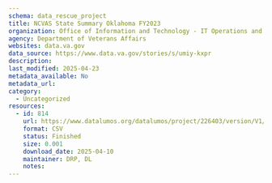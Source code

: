 ```yaml
---
schema: data_rescue_project 
title: NCVAS State Summary Oklahoma FY2023
organization: Office of Information and Technology - IT Operations and Services (ITOPS)
agency: Department of Veterans Affairs
websites: data.va.gov
data_source: https://www.data.va.gov/stories/s/umiy-kxpr
description: 
last_modified: 2025-04-23
metadata_available: No
metadata_url: 
category:
  - Uncategorized
resources:
  - id: 814
    url: https://www.datalumos.org/datalumos/project/226403/version/V1/view
    format: CSV
    status: Finished
    size: 0.001
    download_date: 2025-04-10
    maintainer: DRP, DL
    notes: 
---
```

